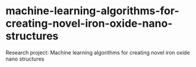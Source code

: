 # machine-learning-algorithms-for-creating-novel-iron-oxide-nano-structures
Research project: Machine learning algorithms for creating novel iron oxide nano structures
